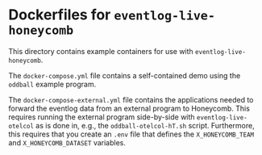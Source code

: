 # Dockerfiles for `eventlog-live-honeycomb`

This directory contains example containers for use with `eventlog-live-honeycomb`.

The `docker-compose.yml` file contains a self-contained demo using the `oddball` example program.

The `docker-compose-external.yml` file contains the applications needed to forward the eventlog data from an external program to Honeycomb. This requires running the external program side-by-side with `eventlog-live-otelcol` as is done in, e.g., the `oddball-otelcol-hT.sh` script. Furthermore, this requires that you create an `.env` file that defines the `X_HONEYCOMB_TEAM` and `X_HONEYCOMB_DATASET` variables.
